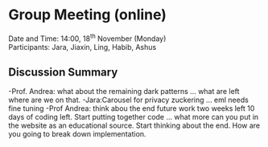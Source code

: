 # Group Meeting (online)

Date and Time: 14:00, 18<sup>th</sup> November (Monday)\
Participants: Jara, Jiaxin, Ling, Habib, Ashus

## Discussion Summary

-Prof. Andrea: what about the remaining dark patterns … what are left where are we on that. 
-Jara:Carousel for privacy zuckering … eml needs fine tuning
-Prof Andrea: think abou the end future work two weeks left 10 days of coding left. Start putting together code … what more can you put in the website as an educational source. Start thinking about the end. How are you going to break down implementation.
